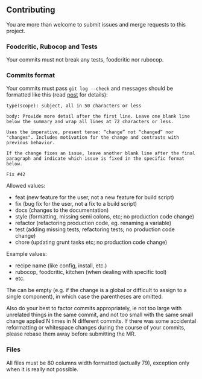 Contributing
------------

You are more than welcome to submit issues and merge requests to this project.

### Foodcritic, Rubocop and Tests

Your commits must not break any tests, foodcritic nor rubocop.

### Commits format

Your commits must pass `git log --check` and messages should be formatted
like this (read
[post](http://karma-runner.github.io/1.0/dev/git-commit-msg.html)
for details):

```
type(scope): subject, all in 50 characters or less

body: Provide more detail after the first line. Leave one blank line
below the summary and wrap all lines at 72 characters or less.

Uses the imperative, present tense: “change” not “changed” nor
"changes". Includes motivation for the change and contrasts with
previous behavior.

If the change fixes an issue, leave another blank line after the final
paragraph and indicate which issue is fixed in the specific format
below.

Fix #42
```

Allowed <type> values:

- feat (new feature for the user, not a new feature for build script)
- fix (bug fix for the user, not a fix to a build script)
- docs (changes to the documentation)
- style (formatting, missing semi colons, etc; no production code change)
- refactor (refactoring production code, eg. renaming a variable)
- test (adding missing tests, refactoring tests; no production code change)
- chore (updating grunt tasks etc; no production code change)

Example <scope> values:

- recipe name (like config, install, etc.)
- rubocop, foodcritic, kitchen (when dealing with specific tool)
- etc.

The <scope> can be empty (e.g. if the change is a global or difficult to assign
to a single component), in which case the parentheses are omitted.

Also do your best to factor commits appropriately, ie not too large with
unrelated things in the same commit, and not too small with the same small
change applied N times in N different commits. If there was some accidental
reformatting or whitespace changes during the course of your commits, please
rebase them away before submitting the MR.

### Files

All files must be 80 columns width formatted (actually 79), exception only
when it is really not possible.
